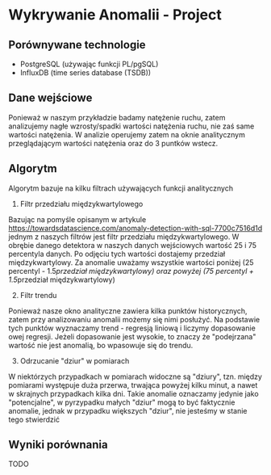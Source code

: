 # Wykrywanie Anomalii - Project

## Porównywane technologie

- PostgreSQL (używając funkcji PL/pgSQL)
- InfluxDB (time series database (TSDB))

## Dane wejściowe

Ponieważ w naszym przykładzie badamy natężenie ruchu, zatem analizujemy nagłe wzrosty/spadki
wartości natężenia ruchu, nie zaś same wartości natężenia. W analizie operujemy zatem na oknie analitycznym
przeglądającym wartości natężenia oraz do 3 puntków wstecz.

## Algorytm

Algorytm bazuje na kilku filtrach używających funkcji analitycznych

1. Filtr przedziału międzykwartylowego

Bazując na pomyśle opisanym w artykule https://towardsdatascience.com/anomaly-detection-with-sql-7700c7516d1d 
jednym z naszych filtrów jest filtr przedziału międzykwartylowego. W obrębie danego detektora w naszych danych wejściowych
wartość 25 i 75 percentyla danych. Po odjęciu tych wartości dostajemy przedział międzykwartylowy. Za 
anomalie uważamy wszystkie wartości poniżej (25 percentyl - 1.5*przedział międzykwartylowy) oraz powyżej
(75 percentyl + 1.5*przedział międzykwartylowy)

2. Filtr trendu

Ponieważ nasze okno analityczne zawiera kilka punktów historycznych, zatem przy analizowaniu anomalii możemy się nimi posłużyć.
Na podstawie tych punktów wyznaczamy trend - regresją liniową i liczymy dopasowanie owej regresji. Jeżeli dopasowanie jest wysokie,
to znaczy że "podejrzana" wartość nie jest anomalią, bo wpasowuje się do trendu.

3. Odrzucanie "dziur" w pomiarach

W niektórzych przypadkach w pomiarach widoczne są "dziury", tzn. między pomiarami występuje duża przerwa, trwająca
powyżej kilku minut, a nawet w skrajnych przypadkach kilka dni. Takie anomalie oznaczamy jedynie jako "potencjalne", 
w pyrzypadku małych "dziur" mogą to być faktycznie anomalie, jednak w przypadku większych "dziur", nie jesteśmy w stanie tego stwierdzić

## Wyniki porównania

TODO

